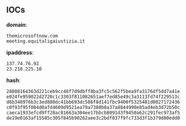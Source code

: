 
## IOCs

__domain__:

```text
themicrosoftnow.com
meeting.equitaligaiustizia.it
```
__ipaddress__:

```text
137.74.76.92
23.218.225.10
```
__hash__:

```text
28808164363d221ceb9cc48f7d9dbff8ba3fc5c562f5bea9fa3176df5dd7a41e
e024fe959022d2720c1c3303f811082651aef7ed85e49c3a3113fd74f229513c
d6b348976b3c3ed880dc41bb693dc586f8d141fbc9400f5325481d0027172436
c0f93f95f004d0afd4609d9521ea79a7380b8a37a8844990e85ad4eb3d72b50c
caeca1933efcd9ff28ac81663a304ee17bbcb8091d3f9450a62c291fec973af5
de19e0163af15585c305f845b90262aee3c2bdf037f9fc733d3f1b379d00edd0
```